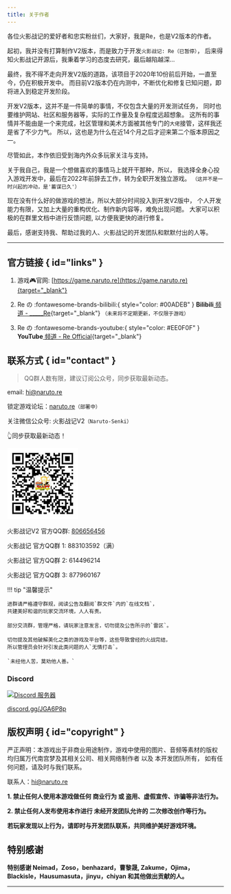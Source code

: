 ```yaml
---
title: 关于作者
---
```


各位火影战记的爱好者和忠实粉丝们，大家好，我是Re，也是V2版本的作者。

起初，我并没有打算制作V2版本，而是致力于开发`火影战记: Re（已暂停）`，
后来得知火影战记开源后，我秉着学习的态度去研究，最后越陷越深...

最终，我不得不走向开发V2版的道路，该项目于2020年10份前后开始，一直至今，仍在积极开发中。
而目前V2版本仍在内测中，不断优化和修复已知问题，即将进入到稳定开发阶段。

开发V2版本，这并不是一件简单的事情，不仅包含大量的开发测试任务，
同时也要维护网站、社区和服务器等，实际的工作量及复杂程度远超想象。
这所有的事情并不能由是一个来完成，社区管理和美术方面被其他专门的`大佬`接管，这样我还是省了不少力气。
所以，这也是为什么在近14个月之后才迎来第二个版本原因之一。

尽管如此，本作依旧受到海内外众多玩家关注与支持。

关于我自己，我是一个想做喜欢的事情马上就开干那种，所以，
我选择全身心投入游戏开发中，最后在2022年前辞去工作，转为全职开发独立游戏。
`（这并不是一时兴起的冲动，是'蓄谋已久'）`

现在没有什么好的做游戏的想法，所以大部分时间投入到开发V2版中，
个人开发能力有限，又加上大量的重构优化、制作新内容等，难免出现问题。
大家可以积极的在群里文档中进行反馈问题, 以方便我更快的进行修复。

最后，感谢支持我、帮助过我的人、火影战记的开发团队和默默付出的人等。

---

## 官方链接 { id="links" }

1. 游戏:video_game:官网: [https://game.naruto.re](https://game.naruto.re){target="_blank"}

2. Re の  :fontawesome-brands-bilibili:{ style="color: #00ADEB" }
__Bilibili__[ 频道 - _____Re](https://space.bilibili.com/122989580){target="_blank"}
`（未来将不定期更新，不仅限于游戏）`

3. Re の :fontawesome-brands-youtube:{ style="color: #EE0F0F" }
__YouTube__[ 频道 - Re Official](https://www.youtube.com/channel/UCL9gDeedGZdf3hjRd-Zr7cg){target="_blank"}

## 联系方式 { id="contact" }

> QQ群人数有限，建议订阅公众号，同步获取最新动态。

email: hi@naruto.re

锁定游戏论坛：[naruto.re](#)`（部署中）`

关注微信公众号: 火影战记V2`（Naruto-Senki）`

:point_up_2:同步获取最新动态！

![wx](../assets/img/wx.jpg)

火影战记V2 官方QQ群: [806656456](https://jq.qq.com/?_wv=1027&k=8XMaykQb)

火影战记 官方QQ群 1: 883103592（满）

火影战记 官方QQ群 2: 614496214

火影战记 官方QQ群 3: 877960167

!!! tip "温馨提示"

    进群请严格遵守群规，阅读公告及翻阅`群文件`内的`在线文档`，
    共建美好和谐的玩家交流环境，人人有责。

    部分交流群，管理严格，请玩家注意发言，切勿提及公告所示的`雷区`。

    切勿提及其他破解美化之类的游戏及平台等，这些导致曾经的火战完结，
    所以管理员会针对引发此类问题的人`无情打击`。

    `未经他人苦，莫劝他人善。`

### Discord

<a href="https://discord.gg/djs"><img src="https://img.shields.io/discord/768961957990367232?color=5865F2&logo=discord&logoColor=white&style=for-the-badge" alt="Discord 服务器" /></a>

[discord.gg/JGA6P8p](https://discord.gg/JGA6P8p)

## 版权声明 { id="copyright" }

严正声明：本游戏出于非商业用途制作，游戏中使用的图片、音频等素材的版权
均归属万代南宫梦及其相关公司、相关网络制作者 以及 本开发团队所有，
如有任何问题，请及时与我们联系。

联系人：<hi@naruto.re>

__1. 禁止任何人使用本游戏做任何 商业行为 或 盗用、虚假宣传、诈骗等非法行为。__

__2. 禁止任何人发布使用本作进行 未经开发团队允许的 二次修改创作等行为。__

__若玩家发现以上行为，请即时与开发团队联系，共同维护美好游戏环境。__

## 特别感谢

__特别感谢 Neimad，Zoso，benhazard，曹黎晟,
Zakume，Ojima，Blackisle，Hausumasuta，jinyu，chiyan
和其他做出贡献的人。__

---

<script src="//cdn.jsdelivr.net/npm/@waline/client"></script>
<div id="waline"></div>
<script>
Waline({
  el: '#waline',
  serverURL: 'https://waline-ivory-three.vercel.app',
  visitor: true,
  emoji: [
    'https://cdn.jsdelivr.net/gh/walinejs/emojis@1.0.0/tw-emoji',
    'https://cdn.jsdelivr.net/gh/walinejs/emojis@1.0.0/bilibili',
    'https://cdn.jsdelivr.net/gh/walinejs/emojis@1.0.0/tieba',
  ],
});
</script>
